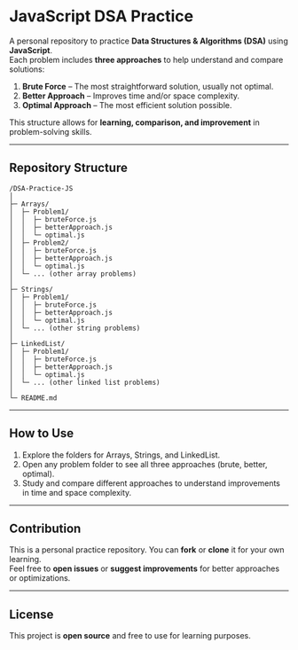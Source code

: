 # JavaScript DSA Practice

A personal repository to practice **Data Structures & Algorithms (DSA)** using **JavaScript**.  
Each problem includes **three approaches** to help understand and compare solutions:

1. **Brute Force** – The most straightforward solution, usually not optimal.  
2. **Better Approach** – Improves time and/or space complexity.  
3. **Optimal Approach** – The most efficient solution possible.

This structure allows for **learning, comparison, and improvement** in problem-solving skills.

---

## Repository Structure
```plaintext
/DSA-Practice-JS
│
├─ Arrays/
│  ├─ Problem1/
│  │  ├─ bruteForce.js
│  │  ├─ betterApproach.js
│  │  └─ optimal.js
│  ├─ Problem2/
│  │  ├─ bruteForce.js
│  │  ├─ betterApproach.js
│  │  └─ optimal.js
│  └─ ... (other array problems)
│
├─ Strings/
│  ├─ Problem1/
│  │  ├─ bruteForce.js
│  │  ├─ betterApproach.js
│  │  └─ optimal.js
│  └─ ... (other string problems)
│
├─ LinkedList/
│  ├─ Problem1/
│  │  ├─ bruteForce.js
│  │  ├─ betterApproach.js
│  │  └─ optimal.js
│  └─ ... (other linked list problems)
│
└─ README.md
```



---

## How to Use

1. Explore the folders for Arrays, Strings, and LinkedList.  
2. Open any problem folder to see all three approaches (brute, better, optimal).  
3. Study and compare different approaches to understand improvements in time and space complexity.

---

## Contribution

This is a personal practice repository. You can **fork** or **clone** it for your own learning.  
Feel free to **open issues** or **suggest improvements** for better approaches or optimizations.

---

## License

This project is **open source** and free to use for learning purposes.


